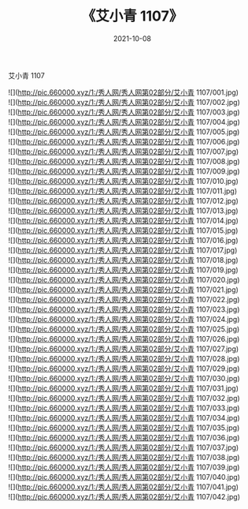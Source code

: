 ﻿---
layout: post
title:  《艾小青 1107》
date:   2021-10-08
img: http://pic.660000.xyz/1:/秀人网/秀人网第02部分/艾小青 1107/000.jpg
categories: [美女, 清纯, 唯美]
---

艾小青 1107

  ![](http://pic.660000.xyz/1:/秀人网/秀人网第02部分/艾小青 1107/001.jpg) <br> ![](http://pic.660000.xyz/1:/秀人网/秀人网第02部分/艾小青 1107/002.jpg) <br> ![](http://pic.660000.xyz/1:/秀人网/秀人网第02部分/艾小青 1107/003.jpg) <br> ![](http://pic.660000.xyz/1:/秀人网/秀人网第02部分/艾小青 1107/004.jpg) <br> ![](http://pic.660000.xyz/1:/秀人网/秀人网第02部分/艾小青 1107/005.jpg) <br> ![](http://pic.660000.xyz/1:/秀人网/秀人网第02部分/艾小青 1107/006.jpg) <br> ![](http://pic.660000.xyz/1:/秀人网/秀人网第02部分/艾小青 1107/007.jpg) <br> ![](http://pic.660000.xyz/1:/秀人网/秀人网第02部分/艾小青 1107/008.jpg) <br> ![](http://pic.660000.xyz/1:/秀人网/秀人网第02部分/艾小青 1107/009.jpg) <br> ![](http://pic.660000.xyz/1:/秀人网/秀人网第02部分/艾小青 1107/010.jpg) <br> ![](http://pic.660000.xyz/1:/秀人网/秀人网第02部分/艾小青 1107/011.jpg) <br> ![](http://pic.660000.xyz/1:/秀人网/秀人网第02部分/艾小青 1107/012.jpg) <br> ![](http://pic.660000.xyz/1:/秀人网/秀人网第02部分/艾小青 1107/013.jpg) <br> ![](http://pic.660000.xyz/1:/秀人网/秀人网第02部分/艾小青 1107/014.jpg) <br> ![](http://pic.660000.xyz/1:/秀人网/秀人网第02部分/艾小青 1107/015.jpg) <br> ![](http://pic.660000.xyz/1:/秀人网/秀人网第02部分/艾小青 1107/016.jpg) <br> ![](http://pic.660000.xyz/1:/秀人网/秀人网第02部分/艾小青 1107/017.jpg) <br> ![](http://pic.660000.xyz/1:/秀人网/秀人网第02部分/艾小青 1107/018.jpg) <br> ![](http://pic.660000.xyz/1:/秀人网/秀人网第02部分/艾小青 1107/019.jpg) <br> ![](http://pic.660000.xyz/1:/秀人网/秀人网第02部分/艾小青 1107/020.jpg) <br> ![](http://pic.660000.xyz/1:/秀人网/秀人网第02部分/艾小青 1107/021.jpg) <br> ![](http://pic.660000.xyz/1:/秀人网/秀人网第02部分/艾小青 1107/022.jpg) <br> ![](http://pic.660000.xyz/1:/秀人网/秀人网第02部分/艾小青 1107/023.jpg) <br> ![](http://pic.660000.xyz/1:/秀人网/秀人网第02部分/艾小青 1107/024.jpg) <br> ![](http://pic.660000.xyz/1:/秀人网/秀人网第02部分/艾小青 1107/025.jpg) <br> ![](http://pic.660000.xyz/1:/秀人网/秀人网第02部分/艾小青 1107/026.jpg) <br> ![](http://pic.660000.xyz/1:/秀人网/秀人网第02部分/艾小青 1107/027.jpg) <br> ![](http://pic.660000.xyz/1:/秀人网/秀人网第02部分/艾小青 1107/028.jpg) <br> ![](http://pic.660000.xyz/1:/秀人网/秀人网第02部分/艾小青 1107/029.jpg) <br> ![](http://pic.660000.xyz/1:/秀人网/秀人网第02部分/艾小青 1107/030.jpg) <br> ![](http://pic.660000.xyz/1:/秀人网/秀人网第02部分/艾小青 1107/031.jpg) <br> ![](http://pic.660000.xyz/1:/秀人网/秀人网第02部分/艾小青 1107/032.jpg) <br> ![](http://pic.660000.xyz/1:/秀人网/秀人网第02部分/艾小青 1107/033.jpg) <br> ![](http://pic.660000.xyz/1:/秀人网/秀人网第02部分/艾小青 1107/034.jpg) <br> ![](http://pic.660000.xyz/1:/秀人网/秀人网第02部分/艾小青 1107/035.jpg) <br> ![](http://pic.660000.xyz/1:/秀人网/秀人网第02部分/艾小青 1107/036.jpg) <br> ![](http://pic.660000.xyz/1:/秀人网/秀人网第02部分/艾小青 1107/037.jpg) <br> ![](http://pic.660000.xyz/1:/秀人网/秀人网第02部分/艾小青 1107/038.jpg) <br> ![](http://pic.660000.xyz/1:/秀人网/秀人网第02部分/艾小青 1107/039.jpg) <br> ![](http://pic.660000.xyz/1:/秀人网/秀人网第02部分/艾小青 1107/040.jpg) <br> ![](http://pic.660000.xyz/1:/秀人网/秀人网第02部分/艾小青 1107/041.jpg) <br> ![](http://pic.660000.xyz/1:/秀人网/秀人网第02部分/艾小青 1107/042.jpg) <br>